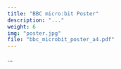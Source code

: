 ```yaml
---
title: "BBC micro:bit Poster"
description: "..."
weight: 6
img: "poster.jpg"
file: "bbc_microbit_poster_a4.pdf"
---
```


 ...
